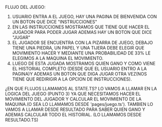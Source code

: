 FLUJO DEL JUEGO:

1) USUARIO ENTRA A EL JUEGO, HAY UNA PAGINA DE BIENVENIDA CON UN BOTON QUE DICE "INSTRUCCIONES"
2) EN LAS INSTRUCCIONES MOSTRAMOS QUE TIENE QUE HACER EL JUGADOR PARA PODER JUGAR ADEMAS HAY UN BOTON QUE DICE "JUGAR"
3) EL JUGADOR SE ENCUENTRA CON LA PIZARRA DE JUEGO, DEBAJO TIENE UNA PIEDRA, UN PAPEL Y UNA TIJERA DEBE ELEGIR QUE MOVIMIENTO HACER Y MEDIANTE UNA PROBABILIDAD DE 33% LE ELEGIMOS A LA MAQUINA EL MOVIMIENTO.
4) LUEGO DE ESTA JUGADA MOSTRAMOS QUIEN GANO Y COMO VIENE EL HISTORIAL COMPLETO (DESDE QUE EL USUARIO ENTRO A LA PAGINA)Y ADEMAS UN BOTON QUE DIGA JUGAR OTRA VEZ(NOS TIENE QUE REDIRIGIR A LA OPCION DE INSTRUCCIONES).

¿EN QUE FLUJOS LLAMAMOS AL STATE.TS?
LO VAMOS A LLAMAR EN LA LOGICA DEL JUEGO (PUNTO 3) YA QUE NECESITAMOS HACER EL MOVIMIENTO DEL JUGADOR Y CALCULAR EL MOVIMIENTO DE LA MAQUINA.(O SEA LO LLAMAMOS DESDE 'pages/juego.ts').
TAMBIEN LO VAMOS A LLAMAR DESDE RESULTADO PARA SABER QUIEN GANO Y ADEMAS CALCULAR TODO EL HISTORIAL. (LO LLAMAMOS DESDE RESULTADO.TS)